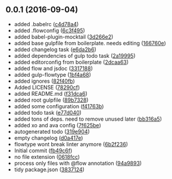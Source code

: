 <a name="0.0.1"></a>
## 0.0.1 (2016-09-04)

* added .babelrc ([c4d78a4](https://github.com/nhz-io/slush-module/commit/c4d78a4))
* added .flowconfig ([6c3f495](https://github.com/nhz-io/slush-module/commit/6c3f495))
* added babel-plugin-mocktail ([3d266e2](https://github.com/nhz-io/slush-module/commit/3d266e2))
* added base gulpfile from boilerplate. needs editing ([166760e](https://github.com/nhz-io/slush-module/commit/166760e))
* added changelog task ([e6da2b6](https://github.com/nhz-io/slush-module/commit/e6da2b6))
* added dependencies of gulp todo task ([2a19995](https://github.com/nhz-io/slush-module/commit/2a19995))
* added editorconfig from boilerplate ([2dcaa63](https://github.com/nhz-io/slush-module/commit/2dcaa63))
* added flow and jsdoc ([3317188](https://github.com/nhz-io/slush-module/commit/3317188))
* added gulp-flowtype ([1bf4a68](https://github.com/nhz-io/slush-module/commit/1bf4a68))
* added ignores ([82f40fb](https://github.com/nhz-io/slush-module/commit/82f40fb))
* Added LICENSE ([78290cf](https://github.com/nhz-io/slush-module/commit/78290cf))
* added README.md ([f31dca6](https://github.com/nhz-io/slush-module/commit/f31dca6))
* added root gulpfile ([89b7328](https://github.com/nhz-io/slush-module/commit/89b7328))
* added some configuration ([f41763b](https://github.com/nhz-io/slush-module/commit/f41763b))
* added todo task ([e77d040](https://github.com/nhz-io/slush-module/commit/e77d040))
* added tons of deps. need to remove unused later ([bb316a5](https://github.com/nhz-io/slush-module/commit/bb316a5))
* added xo and ava config ([7f625be](https://github.com/nhz-io/slush-module/commit/7f625be))
* autogenerated todo ([319e904](https://github.com/nhz-io/slush-module/commit/319e904))
* empty changelog ([d0a417e](https://github.com/nhz-io/slush-module/commit/d0a417e))
* flowtype wont break linter anymore ([6b2f236](https://github.com/nhz-io/slush-module/commit/6b2f236))
* Initial commit ([fb49c6f](https://github.com/nhz-io/slush-module/commit/fb49c6f))
* no file extension ([0618fcc](https://github.com/nhz-io/slush-module/commit/0618fcc))
* process only files with @flow annotation ([94a9893](https://github.com/nhz-io/slush-module/commit/94a9893))
* tidy package.json ([3837124](https://github.com/nhz-io/slush-module/commit/3837124))



